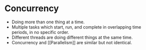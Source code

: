 # Concurrency
- Doing more than one thing at a time.
- Multiple tasks which start, run, and complete in overlapping time periods, in no specific order.
- Different threads are doing different things at the same time.
- Concurrency and [[Parallelism]] are similar but not identical.